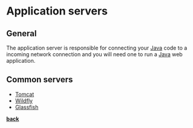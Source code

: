 # Application servers

## General

The application server is responsible for connecting your [Java](../java/java.md) code to
a incoming network connection and you will need one to run a [Java](../java/java.md) web application.

## Common servers

* [Tomcat](http://tomcat.apache.org/)
* [Wildfly](https://wildfly.org/)
* [Glassfish](https://javaee.github.io/glassfish/download)

**[back](../../README.md)**
